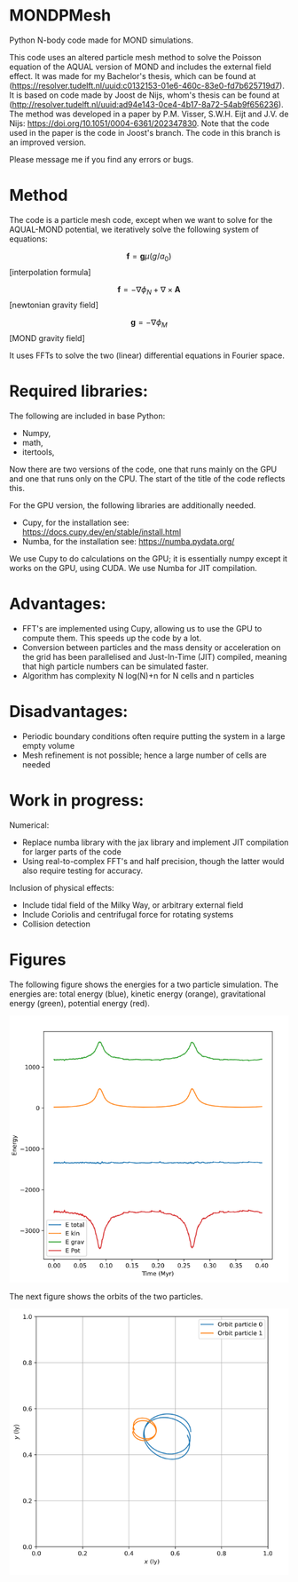 # MONDPMesh
Python N-body code made for MOND simulations.


This code uses an altered particle mesh method to solve the Poisson equation of the AQUAL version of MOND and includes the external field effect. It was made for my Bachelor's thesis, which can be found at (https://resolver.tudelft.nl/uuid:c0132153-01e6-460c-83e0-fd7b625719d7). It is based on code made by Joost de Nijs, whom's thesis can be found at (http://resolver.tudelft.nl/uuid:ad94e143-0ce4-4b17-8a72-54ab9f656236). The method was developed in a paper by P.M. Visser, S.W.H. Eijt and J.V. de Nijs: 	https://doi.org/10.1051/0004-6361/202347830. Note that the code used in the paper is the code in Joost's branch. The code in this branch is an improved version.


Please message me if you find any errors or bugs.

# Method

The code is a particle mesh code, except when we want to solve for the AQUAL-MOND potential, we iteratively solve the following system of equations:

$$\boldsymbol f = \boldsymbol g \mu(g/a_0)$$  [interpolation formula]

$$\boldsymbol f = -\nabla\phi_N + \nabla \times \boldsymbol A $$ [newtonian gravity field]

$$\boldsymbol g = -\nabla\phi_M $$[MOND gravity field]


It uses FFTs to solve the two (linear) differential equations in Fourier space.


# Required libraries:

The following are included in base Python:
* Numpy,
* math,
* itertools, 

Now there are two versions of the code, one that runs mainly on the GPU and one that runs only on the CPU. The start of the title of the code reflects this. 

For the GPU version, the following libraries are additionally needed.

* Cupy, for the installation see: https://docs.cupy.dev/en/stable/install.html
* Numba, for the installation see: https://numba.pydata.org/

  
We use Cupy to do calculations on the GPU; it is essentially numpy except it works on the GPU, using CUDA. 
We use Numba for JIT compilation.

# Advantages:
* FFT's are implemented using Cupy, allowing us to use the GPU to compute them. This speeds up the code by a lot.
* Conversion between particles and the mass density or acceleration on the grid has been parallelised and Just-In-Time (JIT) compiled, meaning that high particle numbers can be simulated faster.
* Algorithm has complexity N log(N)+n for N cells and n particles
  
# Disadvantages:
* Periodic boundary conditions often require putting the system in a large empty volume
* Mesh refinement is not possible; hence a large number of cells are needed

#  Work in progress:
Numerical:
* Replace numba library with the jax library and implement JIT compilation for larger parts of the code
* Using real-to-complex FFT's and half precision, though the latter would also require testing for accuracy.
  
Inclusion of physical effects:
* Include tidal field of the Milky Way, or arbitrary external field
* Include Coriolis and centrifugal force for rotating systems
* Collision detection

# Figures

The following figure shows the energies for a two particle simulation. The energies are: total energy (blue), kinetic energy (orange), gravitational energy (green), potential energy (red). 

![Energy figure](https://github.com/Joost987/MONDPMesh/blob/CodeJKoster/Energy2.png)

The next figure shows the orbits of the two particles.

![Orbit figure](https://github.com/Joost987/MONDPMesh/blob/CodeJKoster/Orbit2.png)

